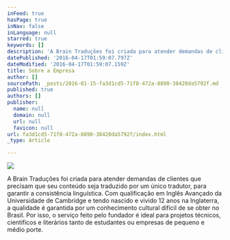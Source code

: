 ```yaml
---
inFeed: true
hasPage: true
inNav: false
inLanguage: null
starred: true
keywords: []
description: 'A Brain Traduções foi criada para atender demandas de clientes que precisam que seu conteúdo seja traduzido por um único tradutor, para garantir a consistência linguística. Com qualificação em Inglês Avançado da Universidade de Cambridge e tendo nascido e vivido 12 anos na Inglaterra, a qualidade é garantida por um conhecimento cultural difícil de se obter no Brasil. Por isso, o serviço feito pelo fundador é ideal para projetos técnicos, científicos e literários tanto de estudantes ou empresas de pequeno e médio porte.'
datePublished: '2016-04-17T01:59:07.797Z'
dateModified: '2016-04-17T01:59:07.159Z'
title: Sobre a Empresa
author: []
sourcePath: _posts/2016-01-15-fa3d1cd5-71f8-472a-8890-38420da5792f.md
published: true
authors: []
publisher:
  name: null
  domain: null
  url: null
  favicon: null
url: fa3d1cd5-71f8-472a-8890-38420da5792f/index.html
_type: Article

---
```

![](https://the-grid-user-content.s3-us-west-2.amazonaws.com/98f90a1a-efa7-4d1f-9a4e-aa3ca3a76ba1.jpg)

A Brain Traduções foi criada para atender demandas de clientes que precisam que seu conteúdo seja traduzido por um único tradutor, para garantir a consistência linguística. Com qualificação em Inglês Avançado da Universidade de Cambridge e tendo nascido e vivido 12 anos na Inglaterra, a qualidade é garantida por um conhecimento cultural difícil de se obter no Brasil. Por isso, o serviço feito pelo fundador é ideal para projetos técnicos, científicos e literários tanto de estudantes ou empresas de pequeno e médio porte.